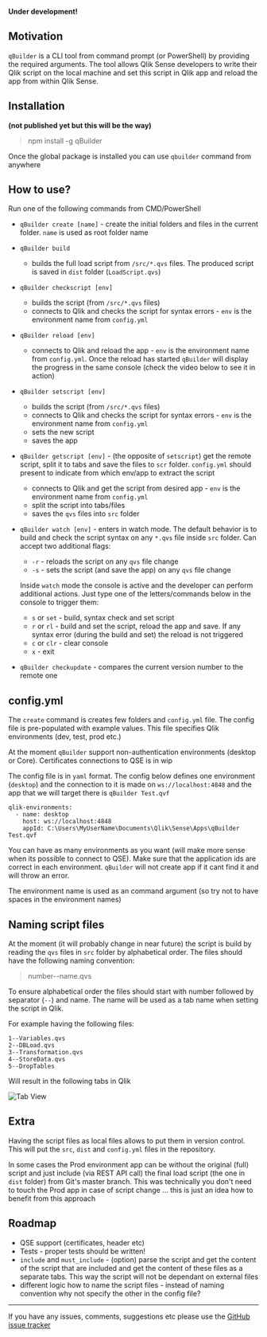 **Under development!**

## Motivation

`qBuilder` is a CLI tool from command prompt (or PowerShell) by providing the required arguments. The tool allows Qlik Sense developers to write their Qlik script on the local machine and set this script in Qlik app and reload the app from within Qlik Sense. 

## Installation

**(not published yet but this will be the way)**
> npm install -g qBuilder

Once the global package is installed you can use `qbuilder` command from anywhere

## How to use?

Run one of the following commands from CMD/PowerShell

* `qBuilder create [name]` - create the initial folders and files in the current folder. `name` is used as root folder name

* `qBuilder build`
    * builds the full load script from `/src/*.qvs` files. The produced script is saved in `dist` folder (`LoadScript.qvs`)

* `qBuilder checkscript [env]`
    * builds the script (from `/src/*.qvs` files)
    * connects to Qlik and checks the script for syntax errors - `env` is the environment name from `config.yml`

* `qBuilder reload [env]`
    * connects to Qlik and reload the app - `env` is the environment name from `config.yml`. Once the reload has started `qBuilder` will display the progress in the same console (check the video below to see it in action)

* `qBuilder setscript [env]`
    * builds the script (from `/src/*.qvs` files)
    * connects to Qlik and checks the script for syntax errors - `env` is the environment name from `config.yml`
    * sets the new script
    * saves the app

* `qBuilder getscript [env]` - (the opposite of `setscript`) get the remote script, split it to tabs and save the files to `scr` folder. `config.yml` should present to indicate from which env/app to extract the script
    * connects to Qlik and get the script from desired app - `env` is the environment name from `config.yml`
    * split the script into tabs/files
    * saves the `qvs` files into `src` folder


* `qBuilder watch [env]` - enters in watch mode. The default behavior is to build and check the script syntax on any `*.qvs` file inside `src` folder. Can accept two additional flags:

    * `-r` - reloads the script on any `qvs` file change
    * `-s` - sets the script (and save the app) on any `qvs` file change

    Inside `watch` mode the console is active and the developer can perform additional actions. Just type one of the letters/commands below in the console to trigger them:

    * `s` or `set` - build, syntax check and set script
    * `r` or `rl` - build and set the script, reload the app and save. If any syntax error (during the build and set) the reload is not triggered
    * `c` or `clr` - clear console
    * `x` - exit 

* `qBuilder checkupdate` - compares the current version number to the remote one

## config.yml

The `create` command is creates few folders and `config.yml` file. The config file is pre-populated with example values. This file specifies Qlik environments (dev, test, prod etc.)

At the moment `qBuilder` support non-authentication environments (desktop or Core). Certificates connections to QSE is in wip

The config file is in `yaml` format. The config below defines one environment (`desktop`) and the connection to it is made on `ws://localhost:4848` and the app that we will target there is `qBuilder Test.qvf`

```
qlik-environments:
  - name: desktop
    host: ws://localhost:4848
    appId: C:\Users\MyUserName\Documents\Qlik\Sense\Apps\qBuilder Test.qvf
```    

You can have as many environments as you want (will make more sense when its possible to connect to QSE). Make sure that the application ids are correct in each environment. `qBuilder` will not create app if it cant find it and will throw an error.

The environment name is used as an command argument (so try not to have spaces in the environment names)

## Naming script files

At the moment (it will probably change in near future) the script is build by reading the `qvs` files in `src` folder by alphabetical order. The files should have the following naming convention:

> number--name.qvs

To ensure alphabetical order the files should start with number followed by separator (`--`) and name. The name will be used as a tab name when setting the script in Qlik. 

For example having the following files:

```
1--Variables.qvs
2--DBLoad.qvs
3--Transformation.qvs
4--StoreData.qvs
5--DropTables
```

Will result in the following tabs in Qlik

![Tab View](https://github.com/countnazgul/qBuilder/blob/master/images/tab_names.png?raw=true)

## Extra

Having the script files as local files allows to put them in version control. This will put the `src`, `dist` and `config.yml` files in the repository. 

In some cases the Prod environment app can be without the original (full) script and just include (via REST API call) the final load script (the one in `dist` folder) from Git's master branch. This was technically you don't need to touch the Prod app in case of script change ... this is just an idea how to benefit from this approach

## Roadmap

* QSE support (certificates, header etc)
* Tests - proper tests should be written!
* `include` and `must_include` - (option) parse the script and get the content of the script that are included and get the content of these files as a separate tabs. This way the script will not be dependant on external files
* different logic how to name the script files - instead of naming convention why not specify the other in the config file?

---

If you have any issues, comments, suggestions etc please use the [GitHub issue tracker](https://github.com/countnazgul/qBuilder/issues)
